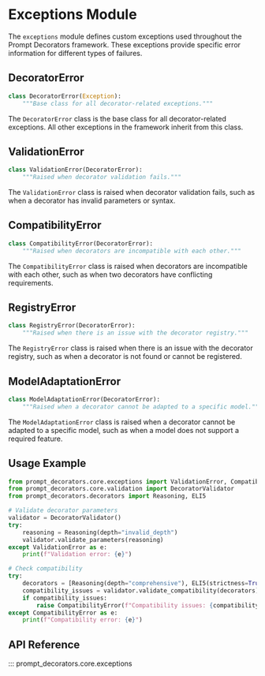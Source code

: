 # Exceptions Module

The `exceptions` module defines custom exceptions used throughout the Prompt Decorators framework. These exceptions provide specific error information for different types of failures.

## DecoratorError

```python
class DecoratorError(Exception):
    """Base class for all decorator-related exceptions."""
```

The `DecoratorError` class is the base class for all decorator-related exceptions. All other exceptions in the framework inherit from this class.

## ValidationError

```python
class ValidationError(DecoratorError):
    """Raised when decorator validation fails."""
```

The `ValidationError` class is raised when decorator validation fails, such as when a decorator has invalid parameters or syntax.

## CompatibilityError

```python
class CompatibilityError(DecoratorError):
    """Raised when decorators are incompatible with each other."""
```

The `CompatibilityError` class is raised when decorators are incompatible with each other, such as when two decorators have conflicting requirements.

## RegistryError

```python
class RegistryError(DecoratorError):
    """Raised when there is an issue with the decorator registry."""
```

The `RegistryError` class is raised when there is an issue with the decorator registry, such as when a decorator is not found or cannot be registered.

## ModelAdaptationError

```python
class ModelAdaptationError(DecoratorError):
    """Raised when a decorator cannot be adapted to a specific model."""
```

The `ModelAdaptationError` class is raised when a decorator cannot be adapted to a specific model, such as when a model does not support a required feature.

## Usage Example

```python
from prompt_decorators.core.exceptions import ValidationError, CompatibilityError
from prompt_decorators.core.validation import DecoratorValidator
from prompt_decorators.decorators import Reasoning, ELI5

# Validate decorator parameters
validator = DecoratorValidator()
try:
    reasoning = Reasoning(depth="invalid_depth")
    validator.validate_parameters(reasoning)
except ValidationError as e:
    print(f"Validation error: {e}")

# Check compatibility
try:
    decorators = [Reasoning(depth="comprehensive"), ELI5(strictness=True)]
    compatibility_issues = validator.validate_compatibility(decorators)
    if compatibility_issues:
        raise CompatibilityError(f"Compatibility issues: {compatibility_issues}")
except CompatibilityError as e:
    print(f"Compatibility error: {e}")
```

## API Reference

::: prompt_decorators.core.exceptions
